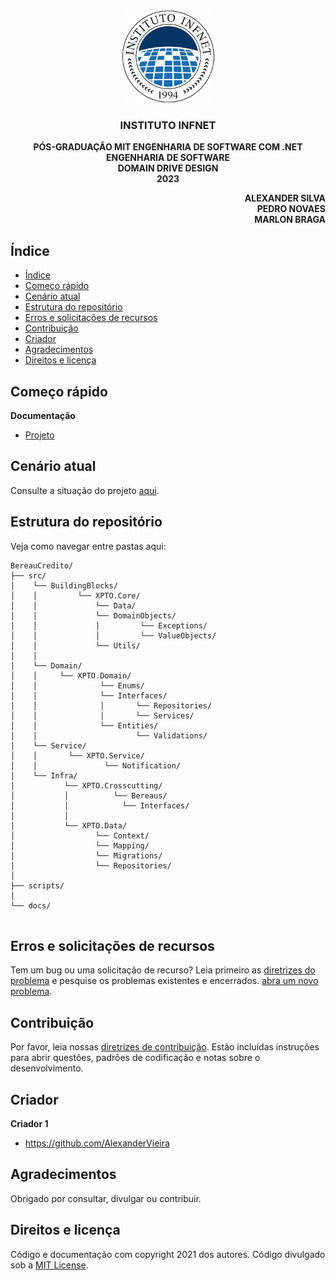 <p align="center">
 <img src="/infnet.png" width="150" >
</p>

  <h3 align="center">INSTITUTO INFNET</h3>

  <p align="center">
    <strong>PÓS-GRADUAÇÃO MIT ENGENHARIA DE SOFTWARE COM .NET</strong>
    <br>
    <strong>ENGENHARIA DE SOFTWARE</strong>
    <br>
    <strong>DOMAIN DRIVE DESIGN</strong>
    <br>
    <strong>2023</strong>
  </p>
    
  <p align="right">
    <strong>ALEXANDER SILVA</strong>
    <br>
    <strong>PEDRO NOVAES</strong>
    <br>
    <strong>MARLON BRAGA</strong>    
  </p>

## Índice

- [Índice](#índice)
- [Começo rápido](#começo-rápido)
- [Cenário atual](#cenário-atual)
- [Estrutura do repositório](#estrutura-do-repositório)
- [Erros e solicitações de recursos](#erros-e-solicitações-de-recursos)
- [Contribuição](#contribuição)
- [Criador](#criador)
- [Agradecimentos](#agradecimentos)
- [Direitos e licença](#direitos-e-licença)

## Começo rápido

**Documentação**

- <a href="https://github.com/AlexanderVieira/Ecommerce.Modelagem.DDD/blob/master/docs/projeto_bloco.pdf">Projeto</a>

## Cenário atual

Consulte a situação do projeto <a href="https://github.com/AlexanderVieira/Ecommerce.Modelagem.DDD/tree/master#readme">aqui</a>.

## Estrutura do repositório

Veja como navegar entre pastas aqui:

```text
BereauCredito/
├── src/
│    └── BuildingBlocks/
│    │         └── XPTO.Core/
│    │             └── Data/
│    │             └── DomainObjects/
│    │             │         └── Exceptions/
│    │             │         └── ValueObjects/
│    │             └── Utils/
│    │
│    └── Domain/
│    │     └── XPTO.Domain/
│    │              └── Enums/
│    │              └── Interfaces/
│    │              │       └── Repositories/
│    │              │       └── Services/
│    │              └── Entities/
│    │                      └── Validations/
│    └── Service/
│    │       └── XPTO.Service/
│    │               └── Notification/
│    └── Infra/
│           └── XPTO.Crosscutting/              
│           │          └── Bereaus/
│           │            └── Interfaces/
│           │       
│           └── XPTO.Data/
│                  └── Context/    
│                  └── Mapping/
│                  └── Migrations/
│                  └── Repositories/
│         
├── scripts/
│    
└── docs/
        
```

## Erros e solicitações de recursos
Tem um bug ou uma solicitação de recurso? Leia primeiro as [diretrizes do problema](https://reponame/blob/master/CONTRIBUTING.md)  e pesquise os problemas existentes e encerrados. [abra um novo problema](https://github.com/AlexanderVieira/Ecommerce.Modelagem.DDD/issues).

## Contribuição

Por favor, leia nossas [diretrizes de contribuição](https://reponame/blob/master/CONTRIBUTING.md). Estão incluídas instruções para abrir questões, padrões de codificação e notas sobre o desenvolvimento.

## Criador

**Criador 1**

- <https://github.com/AlexanderVieira>

## Agradecimentos

Obrigado por consultar, divulgar ou contribuir.

## Direitos e licença

Código e documentação com copyright 2021 dos autores. Código divulgado sob a [MIT License](https://github.com/AlexanderVieira/Ecommerce.Modelagem.DDD/blob/master/LICENSE).
